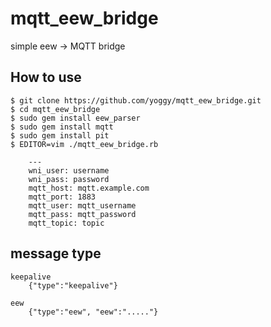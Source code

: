 mqtt_eew_bridge
====
simple eew -> MQTT bridge

How to use
----

	$ git clone https://github.com/yoggy/mqtt_eew_bridge.git
    $ cd mqtt_eew_bridge
    $ sudo gem install eew_parser
    $ sudo gem install mqtt
    $ sudo gem install pit
    $ EDITOR=vim ./mqtt_eew_bridge.rb

        ---
        wni_user: username
        wni_pass: password
        mqtt_host: mqtt.example.com
        mqtt_port: 1883
        mqtt_user: mqtt_username
        mqtt_pass: mqtt_password
        mqtt_topic: topic

message type
----
    keepalive
        {"type":"keepalive"}
    
    eew
        {"type":"eew", "eew":"....."}


